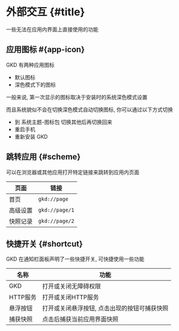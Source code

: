# 外部交互 {#title}

一些无法在应用内界面上直接使用的功能

## 应用图标 #{app-icon}

GKD 有两种应用图标

- 默认图标
- 深色模式下的图标

一般来说, 第一次显示的图标取决于安装时的系统深色模式设置

而且系统貌似不会在切换深色模式自动切换图标, 你可以通过以下方式切换

- 到 系统主题-图标包 切换其他后再切换回来
- 重启手机
- 重新安装 GKD

## 跳转应用 {#scheme}

可以在浏览器或其他应用打开特定链接来跳转到应用内页面

| 页面     | 链接           |
| -------- | -------------- |
| 首页     | `gkd://page`   |
| 高级设置 | `gkd://page/1` |
| 快照记录 | `gkd://page/2` |

## 快捷开关 {#shortcut}

GKD 在通知栏面板声明了一些快捷开关, 可快捷使用一些功能

| 名称     | 功能                                         |
| -------- | -------------------------------------------- |
| GKD      | 打开或关闭无障碍权限                         |
| HTTP服务 | 打开或关闭HTTP服务                           |
| 悬浮按钮 | 打开或关闭悬浮按钮, 点击出现的按钮可捕获快照 |
| 捕获快照 | 点击后捕获当前应用界面快照                   |
